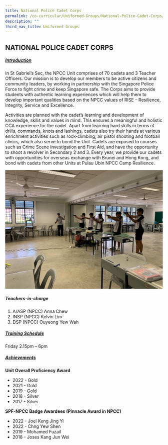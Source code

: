 ```yaml
---
title: National Police Cadet Corps
permalink: /co-curricular/Uniformed-Groups/National-Police-Cadet-Corps/
description: ""
third_nav_title: Uniformed Groups
---
```

## NATIONAL POLICE CADET CORPS

##### <u>Introduction</u>
In St Gabriel’s Sec, the NPCC Unit comprises of 70 cadets and 3 Teacher Officers. Our mission is to develop our members to be active citizens and community leaders, by working in partnership with the Singapore Police Force to fight crime and keep Singapore safe. The Corps aims to provide students with authentic learning experiences which will help them to develop important qualities based on the NPCC values of RISE – Resilience, Integrity, Service and Excellence.

Activities are planned with the cadet’s learning and development of knowledge, skills and values in mind. This ensures a meaningful and holistic CCA experience for the cadet. Apart from learning hard skills in terms of drills, commands, knots and lashings, cadets also try their hands at various enrichment activities such as rock-climbing, air pistol shooting and football clinics, which also serve to bond the Unit. Cadets are exposed to courses such as Crime Scene Investigation and First Aid, and have the opportunity to shoot a revolver in Secondary 2 and 3. Every year, we provide our cadets with opportunities for overseas exchange with Brunei and Hong Kong, and bond with cadets from other Units at Pulau Ubin NPCC Camp Resilience.

![](/images/CCA/Uniformed%20Groups/National%20Police%20Cadet%20Corps/NPCC.jpeg)



##### Teachers-in-charge <br>
1. A/ASP (NPCC) Anna Chew<br>
2. INSP (NPCC) Kelvin Lim<br>
3. DSP (NPCC) Ouyeong Yew Wah

##### <u>Training Schedule</u><br>
Friday 2.15pm – 6pm

##### <u>Achievements</u>

**Unit Overall Proficiency Award**<br>
*   2022 - Gold
*   2021 - Gold
*   2019 - Gold
*   2018 - Silver
*   2017 - Silver

**SPF-NPCC Badge Awardees (Pinnacle Award in NPCC)**

*   2022 - Joel Keng Jing Yi
*   2022 - Chng Yew Shen
*   2019 - Mohamed Fuzail
*   2018 - Joses Kang Jun Wei